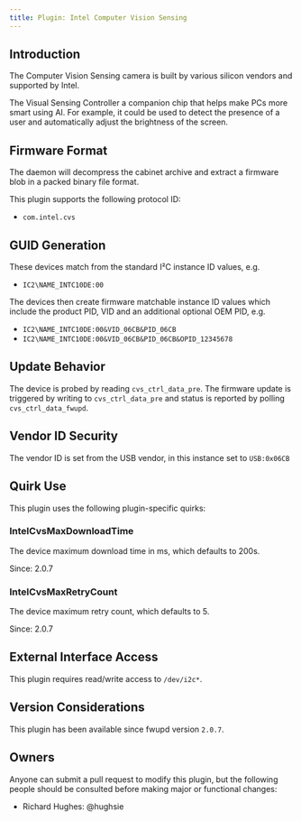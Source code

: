 ```yaml
---
title: Plugin: Intel Computer Vision Sensing
---
```


## Introduction

The Computer Vision Sensing camera is built by various silicon vendors and supported by Intel.

The Visual Sensing Controller a companion chip that helps make PCs more smart using AI.
For example, it could be used to detect the presence of a user and automatically adjust the
brightness of the screen.

## Firmware Format

The daemon will decompress the cabinet archive and extract a firmware blob in a packed binary file
format.

This plugin supports the following protocol ID:

* `com.intel.cvs`

## GUID Generation

These devices match from the standard I²C instance ID values, e.g.

* `IC2\NAME_INTC10DE:00`

The devices then create firmware matchable instance ID values which include the product PID, VID
and an additional optional OEM PID, e.g.

* `IC2\NAME_INTC10DE:00&VID_06CB&PID_06CB`
* `IC2\NAME_INTC10DE:00&VID_06CB&PID_06CB&OPID_12345678`

## Update Behavior

The device is probed by reading `cvs_ctrl_data_pre`. The firmware update is triggered by writing to
`cvs_ctrl_data_pre` and status is reported by polling `cvs_ctrl_data_fwupd`.

## Vendor ID Security

The vendor ID is set from the USB vendor, in this instance set to `USB:0x06CB`

## Quirk Use

This plugin uses the following plugin-specific quirks:

### IntelCvsMaxDownloadTime

The device maximum download time in ms, which defaults to 200s.

Since: 2.0.7

### IntelCvsMaxRetryCount

The device maximum retry count, which defaults to 5.

Since: 2.0.7

## External Interface Access

This plugin requires read/write access to `/dev/i2c*`.

## Version Considerations

This plugin has been available since fwupd version `2.0.7`.

## Owners

Anyone can submit a pull request to modify this plugin, but the following people should be
consulted before making major or functional changes:

* Richard Hughes: @hughsie
